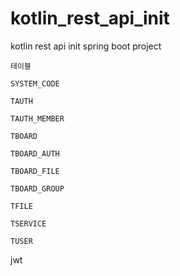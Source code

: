 # kotlin_rest_api_init

kotlin rest api init spring boot project


`테이블` 

`SYSTEM_CODE`

`TAUTH`

`TAUTH_MEMBER`

`TBOARD`

`TBOARD_AUTH`

`TBOARD_FILE`

`TBOARD_GROUP`

`TFILE`

`TSERVICE`

`TUSER`


jwt